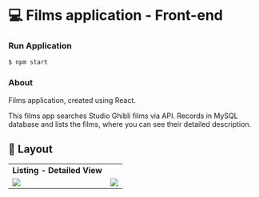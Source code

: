 # 💻 Films application - Front-end

### Run Application

```bash
$ npm start
```

### About

Films application, created using React.

This films app searches Studio Ghibli films via API.
Records in MySQL database and lists the films, where you can see their detailed description.

## 🔖 Layout

<table>
  <tr>
    <td><strong>Listing - Detailed View</strong></td>
  <tr>

   <tr>
    <td><img      max-width="200px"
    max-height="150px"
    width=auto
    height="auto" src ="/src/assets/Layout1.png" /></td>
    <td><img src ="/src/assets/Layout2.png"/></td>
  <tr>
</table>

